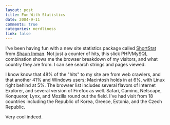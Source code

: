 ```yaml
--- 
layout: post
title: Fun With Statistics
date: 2004-9-11
comments: true
categories: nerdliness
link: false
---
```

I've been having fun with a new site statistics package called <a href="http://shortstat.shauninman.com/" title="ShortStat">ShortStat</a> from <a href="http://shauninman.com/" title="Shaun Inman">Shaun Inman</a>. Not just a counter of hits, this slick PHP/MySQL combination shows me the browser breakdown of my visitors, and what country they are from. I can see search strings and pages viewed.

I know know that 48% of the "hits" to my site are from web crawlers, and that another 41% and Windows users; Macintosh holds in at 6%, with Linux right behind at 5%. The browser list includes several flavors of Internet Explorer, and several version of Firefox as well. Safari, Camino, Netscape, Konqueror, Lynx, and Mozilla round out the field. I've had visit from 18 countries including the Republic of Korea, Greece, Estonia, and the Czech Republic.

Very cool indeed.
